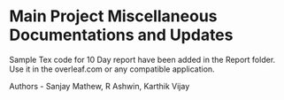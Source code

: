 # Main Project Miscellaneous Documentations and Updates

Sample Tex code for 10 Day report have been added in the Report folder. Use it in the overleaf.com or any compatible application.

Authors - Sanjay Mathew, R Ashwin, Karthik Vijay

